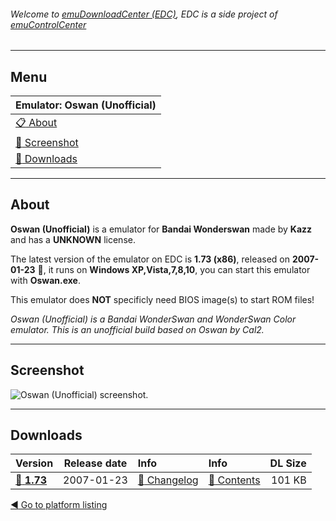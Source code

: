 ###### Welcome to [emuDownloadCenter (EDC)](https://github.com/PhoenixInteractiveNL/emuDownloadCenter/wiki/), EDC is a side project of [emuControlCenter](https://github.com/PhoenixInteractiveNL/emuControlCenter/wiki/)
***
## Menu
| **Emulator: Oswan (Unofficial)** |
|:---------|
| [:clipboard: About](#about) |
| [:sunrise: Screenshot](#screenshot) |
| [:floppy_disk: Downloads](#downloads) |
***
## About
**Oswan (Unofficial)** is a emulator for **Bandai Wonderswan** made by **Kazz** and has a **UNKNOWN** license.

The latest version of the emulator on EDC is **1.73 (x86)**, released on **2007-01-23** :triangular_flag_on_post:, it runs on **Windows XP,Vista,7,8,10**, you can start this emulator with **Oswan.exe**.

This emulator does **NOT** specificly need BIOS image(s) to start ROM files!

_Oswan (Unofficial) is a Bandai WonderSwan and WonderSwan Color emulator. This is an unofficial build based on Oswan by Cal2._
***
## Screenshot
![](https://raw.githubusercontent.com/PhoenixInteractiveNL/emuDownloadCenter/master/hooks/oswanu/screen.jpg "Oswan (Unofficial) screenshot.")
***
## Downloads
| Version  | Release date  | Info       | Info       | DL Size    |
|:---------|:-------------:|:-----------|:-----------|-----------:|
| [:floppy_disk: **1.73**](https://github.com/PhoenixInteractiveNL/edc-repo0005/raw/master/oswanu/1.73.7z) | 2007-01-23 | [:page_facing_up: Changelog](https://github.com/PhoenixInteractiveNL/edc-repo0005/blob/master/oswanu/1.73_changelog.txt) | [:mag_right: Contents](https://github.com/PhoenixInteractiveNL/edc-repo0005/blob/master/oswanu/1.73_contents.txt) | 101 KB |

[:arrow_backward: Go to platform listing](https://github.com/PhoenixInteractiveNL/emuDownloadCenter/wiki/EDC-Platform-List)
